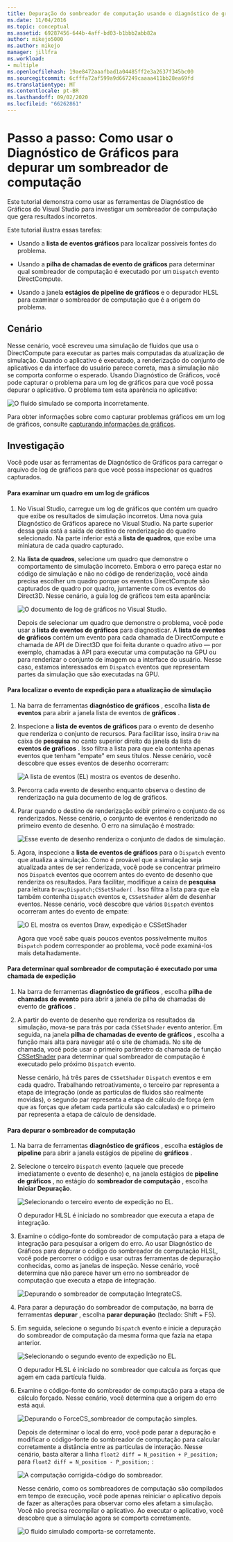 ```yaml
---
title: Depuração do sombreador de computação usando o diagnóstico de gráficos
ms.date: 11/04/2016
ms.topic: conceptual
ms.assetid: 69287456-644b-4aff-bd03-b1bbb2abb82a
author: mikejo5000
ms.author: mikejo
manager: jillfra
ms.workload:
- multiple
ms.openlocfilehash: 19ae8472aaafbad1a04485ff2e3a2637f345bc00
ms.sourcegitcommit: 6cfffa72af599a9d667249caaaa411bb28ea69fd
ms.translationtype: MT
ms.contentlocale: pt-BR
ms.lasthandoff: 09/02/2020
ms.locfileid: "66262861"
---
```

# <a name="walkthrough-using-graphics-diagnostics-to-debug-a-compute-shader"></a>Passo a passo: Como usar o Diagnóstico de Gráficos para depurar um sombreador de computação
Este tutorial demonstra como usar as ferramentas de Diagnóstico de Gráficos do Visual Studio para investigar um sombreador de computação que gera resultados incorretos.

 Este tutorial ilustra essas tarefas:

- Usando a **lista de eventos gráficos** para localizar possíveis fontes do problema.

- Usando a **pilha de chamadas de evento de gráficos** para determinar qual sombreador de computação é executado por um `Dispatch` evento DirectCompute.

- Usando a janela **estágios de pipeline de gráficos** e o depurador HLSL para examinar o sombreador de computação que é a origem do problema.

## <a name="scenario"></a>Cenário
 Nesse cenário, você escreveu uma simulação de fluidos que usa o DirectCompute para executar as partes mais computadas da atualização de simulação. Quando o aplicativo é executado, a renderização do conjunto de aplicativos e da interface do usuário parece correta, mas a simulação não se comporta conforme o esperado. Usando Diagnóstico de Gráficos, você pode capturar o problema para um log de gráficos para que você possa depurar o aplicativo. O problema tem esta aparência no aplicativo:

 ![O fluido simulado se comporta incorretamente.](media/gfx_diag_demo_compute_shader_fluid_problem.png "gfx_diag_demo_compute_shader_fluid_problem")

 Para obter informações sobre como capturar problemas gráficos em um log de gráficos, consulte [capturando informações de gráficos](capturing-graphics-information.md).

## <a name="investigation"></a>Investigação
 Você pode usar as ferramentas de Diagnóstico de Gráficos para carregar o arquivo de log de gráficos para que você possa inspecionar os quadros capturados.

#### <a name="to-examine-a-frame-in-a-graphics-log"></a>Para examinar um quadro em um log de gráficos

1. No Visual Studio, carregue um log de gráficos que contém um quadro que exibe os resultados de simulação incorretos. Uma nova guia Diagnóstico de Gráficos aparece no Visual Studio. Na parte superior dessa guia está a saída de destino de renderização do quadro selecionado. Na parte inferior está a **lista de quadros**, que exibe uma miniatura de cada quadro capturado.

2. Na **lista de quadros**, selecione um quadro que demonstre o comportamento de simulação incorreto. Embora o erro pareça estar no código de simulação e não no código de renderização, você ainda precisa escolher um quadro porque os eventos DirectCompute são capturados de quadro por quadro, juntamente com os eventos do Direct3D. Nesse cenário, a guia log de gráficos tem esta aparência:

    ![O documento de log de gráficos no Visual Studio.](media/gfx_diag_demo_compute_shader_fluid_step_1.png "gfx_diag_demo_compute_shader_fluid_step_1")

   Depois de selecionar um quadro que demonstre o problema, você pode usar a **lista de eventos de gráficos** para diagnosticar. A **lista de eventos de gráficos** contém um evento para cada chamada de DirectCompute e chamada de API de Direct3D que foi feita durante o quadro ativo — por exemplo, chamadas à API para executar uma computação na GPU ou para renderizar o conjunto de imagem ou a interface do usuário. Nesse caso, estamos interessados em `Dispatch` eventos que representam partes da simulação que são executadas na GPU.

#### <a name="to-find-the-dispatch-event-for-the-simulation-update"></a>Para localizar o evento de expedição para a atualização de simulação

1. Na barra de ferramentas **diagnóstico de gráficos** , escolha **lista de eventos** para abrir a janela lista de eventos de **gráficos** .

2. Inspecione a **lista de eventos de gráficos** para o evento de desenho que renderiza o conjunto de recursos. Para facilitar isso, insira `Draw` na caixa de **pesquisa** no canto superior direito da janela da lista de **eventos de gráficos** . Isso filtra a lista para que ela contenha apenas eventos que tenham "empate" em seus títulos. Nesse cenário, você descobre que esses eventos de desenho ocorreram:

    ![A lista de eventos &#40;EL&#41; mostra os eventos de desenho.](media/gfx_diag_demo_compute_shader_fluid_step_2.png "gfx_diag_demo_compute_shader_fluid_step_2")

3. Percorra cada evento de desenho enquanto observa o destino de renderização na guia documento de log de gráficos.

4. Parar quando o destino de renderização exibir primeiro o conjunto de os renderizados. Nesse cenário, o conjunto de eventos é renderizado no primeiro evento de desenho. O erro na simulação é mostrado:

    ![Esse evento de desenho renderiza o conjunto de dados de simulação.](media/gfx_diag_demo_compute_shader_fluid_step_3.png "gfx_diag_demo_compute_shader_fluid_step_3")

5. Agora, inspecione a **lista de eventos de gráficos** para o `Dispatch` evento que atualiza a simulação. Como é provável que a simulação seja atualizada antes de ser renderizada, você pode se concentrar primeiro nos `Dispatch` eventos que ocorrem antes do evento de desenho que renderiza os resultados. Para facilitar, modifique a caixa de **pesquisa** para leitura `Draw;Dispatch;CSSetShader(` . Isso filtra a lista para que ela também contenha `Dispatch` eventos e, `CSSetShader` além de desenhar eventos. Nesse cenário, você descobre que vários `Dispatch` eventos ocorreram antes do evento de empate:

    ![O EL mostra os eventos Draw, expedição e CSSetShader](media/gfx_diag_demo_compute_shader_fluid_step_4.png "gfx_diag_demo_compute_shader_fluid_step_4")

   Agora que você sabe quais poucos eventos possivelmente muitos `Dispatch` podem corresponder ao problema, você pode examiná-los mais detalhadamente.

#### <a name="to-determine-which-compute-shader-a-dispatch-call-executes"></a>Para determinar qual sombreador de computação é executado por uma chamada de expedição

1. Na barra de ferramentas **diagnóstico de gráficos** , escolha **pilha de chamadas de evento** para abrir a janela de pilha de chamadas de evento de **gráficos** .

2. A partir do evento de desenho que renderiza os resultados da simulação, mova-se para trás por cada `CSSetShader` evento anterior. Em seguida, na janela **pilha de chamadas de evento de gráficos** , escolha a função mais alta para navegar até o site de chamada. No site de chamada, você pode usar o primeiro parâmetro da chamada de função [CSSetShader](/windows/desktop/api/d3d11/nf-d3d11-id3d11devicecontext-cssetshader) para determinar qual sombreador de computação é executado pelo próximo `Dispatch` evento.

   Nesse cenário, há três pares de `CSSetShader` `Dispatch` eventos e em cada quadro. Trabalhando retroativamente, o terceiro par representa a etapa de integração (onde as partículas de fluidos são realmente movidas), o segundo par representa a etapa de cálculo de força (em que as forças que afetam cada partícula são calculadas) e o primeiro par representa a etapa de cálculo de densidade.

#### <a name="to-debug-the-compute-shader"></a>Para depurar o sombreador de computação

1. Na barra de ferramentas **diagnóstico de gráficos** , escolha **estágios de pipeline** para abrir a janela estágios de pipeline de **gráficos** .

2. Selecione o terceiro `Dispatch` evento (aquele que precede imediatamente o evento de desenho) e, na janela estágios de **pipeline de gráficos** , no estágio do **sombreador de computação** , escolha **Iniciar Depuração**.

    ![Selecionando o terceiro evento de expedição no EL.](media/gfx_diag_demo_compute_shader_fluid_step_6.png "gfx_diag_demo_compute_shader_fluid_step_6")

    O depurador HLSL é iniciado no sombreador que executa a etapa de integração.

3. Examine o código-fonte do sombreador de computação para a etapa de integração para pesquisar a origem do erro. Ao usar Diagnóstico de Gráficos para depurar o código do sombreador de computação HLSL, você pode percorrer o código e usar outras ferramentas de depuração conhecidas, como as janelas de inspeção. Nesse cenário, você determina que não parece haver um erro no sombreador de computação que executa a etapa de integração.

    ![Depurando o sombreador de computação IntegrateCS.](media/gfx_diag_demo_compute_shader_fluid_step_7.png "gfx_diag_demo_compute_shader_fluid_step_7")

4. Para parar a depuração do sombreador de computação, na barra de ferramentas **depurar** , escolha **parar depuração** (teclado: Shift + F5).

5. Em seguida, selecione o segundo `Dispatch` evento e inicie a depuração do sombreador de computação da mesma forma que fazia na etapa anterior.

    ![Selecionando o segundo evento de expedição no EL.](media/gfx_diag_demo_compute_shader_fluid_step_8.png "gfx_diag_demo_compute_shader_fluid_step_8")

    O depurador HLSL é iniciado no sombreador que calcula as forças que agem em cada partícula fluida.

6. Examine o código-fonte do sombreador de computação para a etapa de cálculo forçado. Nesse cenário, você determina que a origem do erro está aqui.

    ![Depurando o ForceCS&#95;sombreador de computação simples.](media/gfx_diag_demo_compute_shader_fluid_step_9.png "gfx_diag_demo_compute_shader_fluid_step_9")

   Depois de determinar o local do erro, você pode parar a depuração e modificar o código-fonte do sombreador de computação para calcular corretamente a distância entre as partículas de interação. Nesse cenário, basta alterar a linha `float2 diff = N_position + P_position;` para `float2 diff = N_position - P_position;` :

   ![A computação corrigida&#45;código do sombreador.](media/gfx_diag_demo_compute_shader_fluid_step_10.png "gfx_diag_demo_compute_shader_fluid_step_10")

   Nesse cenário, como os sombreadores de computação são compilados em tempo de execução, você pode apenas reiniciar o aplicativo depois de fazer as alterações para observar como eles afetam a simulação. Você não precisa recompilar o aplicativo. Ao executar o aplicativo, você descobre que a simulação agora se comporta corretamente.

   ![O fluido simulado comporta-se corretamente.](media/gfx_diag_demo_compute_shader_fluid_resolution.png "gfx_diag_demo_compute_shader_fluid_resolution")